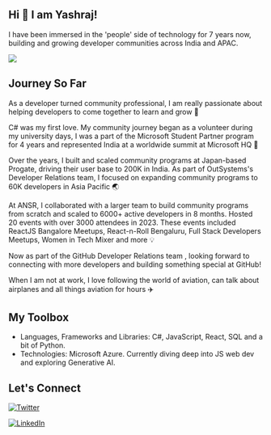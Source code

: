 ## Hi 👋 I am Yashraj!

I have been immersed in the 'people' side of technology for 7 years now, building and growing developer communities across India and APAC.

![](https://media.licdn.com/dms/image/D5616AQFNaXtfig2YtA/profile-displaybackgroundimage-shrink_350_1400/0/1700306832623?e=1714608000&v=beta&t=kUJeD8Zzv8j8koSg9IEUQI4u6USGge-gNJxkP4jJhTY)

## Journey So Far

As a developer turned community professional, I am really passionate about helping developers to come together to learn and grow 🚀

C# was my first love. My community journey began as a volunteer during my university days, I was a part of the Microsoft Student Partner program for 4 years and represented India at a worldwide summit at Microsoft HQ 🏅

Over the years, I built and scaled community programs at Japan-based Progate, driving their user base to 200K in India. As part of OutSystems's Developer Relations team, I focused on expanding community programs to 60K developers in Asia Pacific 🌏

At ANSR, I collaborated with a larger team to build community programs from scratch and scaled to 6000+ active developers in 8 months. Hosted 20 events with over 3000 attendees in 2023. These events included ReactJS Bangalore Meetups, React-n-Roll Bengaluru, Full Stack Developers Meetups, Women in Tech Mixer and more 💡

Now as part of the GitHub Developer Relations team , looking forward to connecting with more developers and building something special at GitHub!

When I am not at work, I love following the world of aviation, can talk about airplanes and all things aviation for hours ✈️

## My Toolbox

- Languages, Frameworks and Libraries: C#, JavaScript, React, SQL and a bit of Python.
- Technologies: Microsoft Azure. Currently diving deep into JS web dev and exploring Generative AI.

## Let's Connect

[![Twitter][1.1]][1.2]

[1.1]: https://img.shields.io/badge/Twitter-1DA1F2?style=for-the-badge&logo=twitter&logoColor=white
[1.2]: https://twitter.com/yashrajnayak

[![LinkedIn][2.1]][2.2]

[2.1]: https://img.shields.io/badge/LinkedIn-0077B5?style=for-the-badge&logo=linkedin&logoColor=white
[2.2]: https://www.linkedin.com/in/yashrajnayak
